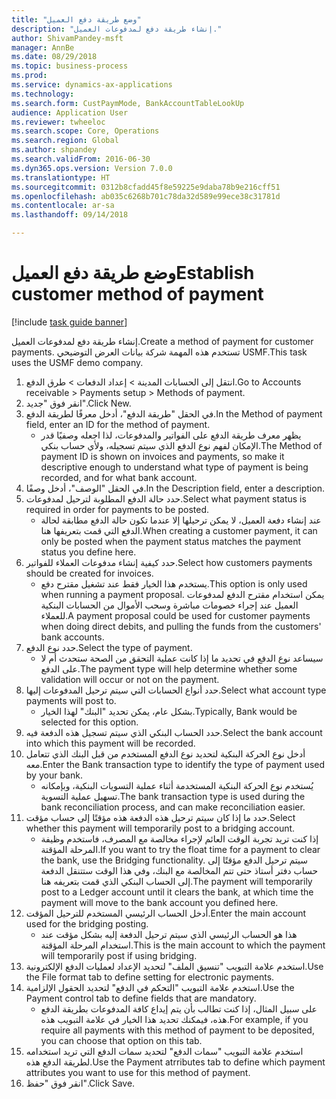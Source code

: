 ```yaml
--- 
title: "‏‫وضع طريقة دفع العميل‬"
description: "إنشاء طريقة دفع لمدفوعات العميل."
author: ShivamPandey-msft
manager: AnnBe
ms.date: 08/29/2018
ms.topic: business-process
ms.prod: 
ms.service: dynamics-ax-applications
ms.technology: 
ms.search.form: CustPaymMode, BankAccountTableLookUp
audience: Application User
ms.reviewer: twheeloc
ms.search.scope: Core, Operations
ms.search.region: Global
ms.author: shpandey
ms.search.validFrom: 2016-06-30
ms.dyn365.ops.version: Version 7.0.0
ms.translationtype: HT
ms.sourcegitcommit: 0312b8cfadd45f8e59225e9daba78b9e216cff51
ms.openlocfilehash: ab035c6268b701c78da32d589e99ece38c31781d
ms.contentlocale: ar-sa
ms.lasthandoff: 09/14/2018

---
```

# <a name="establish-customer-method-of-payment"></a><span data-ttu-id="b32be-103">‏‫وضع طريقة دفع العميل‬</span><span class="sxs-lookup"><span data-stu-id="b32be-103">Establish customer method of payment</span></span>

[!include [task guide banner](../../includes/task-guide-banner.md)]

<span data-ttu-id="b32be-104">إنشاء طريقة دفع لمدفوعات العميل.</span><span class="sxs-lookup"><span data-stu-id="b32be-104">Create a method of payment for customer payments.</span></span> <span data-ttu-id="b32be-105">تستخدم هذه المهمة شركة بيانات العرض التوضيحي USMF.</span><span class="sxs-lookup"><span data-stu-id="b32be-105">This task uses the USMF demo company.</span></span>

1. <span data-ttu-id="b32be-106">انتقل إلى الحسابات المدينة > إعداد الدفعات > طرق الدفع.</span><span class="sxs-lookup"><span data-stu-id="b32be-106">Go to Accounts receivable > Payments setup > Methods of payment.</span></span>
2. <span data-ttu-id="b32be-107">انقر فوق "جديد".</span><span class="sxs-lookup"><span data-stu-id="b32be-107">Click New.</span></span>
3. <span data-ttu-id="b32be-108">في الحقل "طريقة الدفع"، أدخل معرفًا لطريقة الدفع.</span><span class="sxs-lookup"><span data-stu-id="b32be-108">In the Method of payment field, enter an ID for the method of payment.</span></span>
    * <span data-ttu-id="b32be-109">يظهر معرف طريقة الدفع على الفواتير والمدفوعات، لذا اجعله وصفيًا قدر الإمكان لفهم نوع الدفع الذي سيتم تسجيله، ولأي حساب بنكي.</span><span class="sxs-lookup"><span data-stu-id="b32be-109">The Method of payment ID is shown on invoices and payments, so make it descriptive enough to understand what type of payment is being recorded, and for what bank account.</span></span>  
4. <span data-ttu-id="b32be-110">في الحقل "الوصف"، أدخل وصفًا.</span><span class="sxs-lookup"><span data-stu-id="b32be-110">In the Description field, enter a description.</span></span>
5. <span data-ttu-id="b32be-111">حدد حالة الدفع المطلوبة لترحيل لمدفوعات.</span><span class="sxs-lookup"><span data-stu-id="b32be-111">Select what payment status is required in order for payments to be posted.</span></span>
    * <span data-ttu-id="b32be-112">عند إنشاء دفعة العميل، لا يمكن ترحيلها إلا عندما تكون حالة الدفع مطابقة لحالة الدفع التي قمت بتعريفها هنا.</span><span class="sxs-lookup"><span data-stu-id="b32be-112">When creating a customer payment, it can only be posted when the payment status matches the payment status you define here.</span></span>  
6. <span data-ttu-id="b32be-113">حدد كيفية إنشاء مدفوعات العملاء للفواتير.</span><span class="sxs-lookup"><span data-stu-id="b32be-113">Select how customers payments should be created for invoices.</span></span>
    * <span data-ttu-id="b32be-114">يستخدم هذا الخيار فقط عند تشغيل مقترح دفع.</span><span class="sxs-lookup"><span data-stu-id="b32be-114">This option is only used when running a payment proposal.</span></span> <span data-ttu-id="b32be-115">يمكن استخدام مقترح الدفع لمدفوعات العميل عند إجراء خصومات مباشرة وسحب الأموال من الحسابات البنكية للعملاء.</span><span class="sxs-lookup"><span data-stu-id="b32be-115">A payment proposal could be used for customer payments when doing direct debits, and pulling the funds from the customers' bank accounts.</span></span>  
7. <span data-ttu-id="b32be-116">حدد نوع الدفع.</span><span class="sxs-lookup"><span data-stu-id="b32be-116">Select the type of payment.</span></span>
    * <span data-ttu-id="b32be-117">سيساعد نوع الدفع في تحديد ما إذا كانت عملية التحقق من الصحة ستحدث أم لا على الدفع.</span><span class="sxs-lookup"><span data-stu-id="b32be-117">The payment type will help determine whether some validation will occur or not on the payment.</span></span>  
8. <span data-ttu-id="b32be-118">حدد أنواع الحسابات التي سيتم ترحيل المدفوعات إليها.</span><span class="sxs-lookup"><span data-stu-id="b32be-118">Select what account type payments will post to.</span></span>
    * <span data-ttu-id="b32be-119">بشكل عام، يمكن تحديد "البنك" لهذا الخيار.</span><span class="sxs-lookup"><span data-stu-id="b32be-119">Typically, Bank would be selected for this option.</span></span>  
9. <span data-ttu-id="b32be-120">حدد الحساب البنكي الذي سيتم تسجيل هذه الدفعة فيه.</span><span class="sxs-lookup"><span data-stu-id="b32be-120">Select the bank account into which this payment will be recorded.</span></span>
10. <span data-ttu-id="b32be-121">أدخل نوع الحركة البنكية لتحديد نوع الدفع المستخدم من قبل البنك الذي تتعامل معه.</span><span class="sxs-lookup"><span data-stu-id="b32be-121">Enter the Bank transaction type to identify the type of payment used by your bank.</span></span>
    * <span data-ttu-id="b32be-122">يُستخدم نوع الحركة البنكية المستخدمة أثناء عملية التسويات البنكية، وبإمكانه تسهيل عملية التسوية.</span><span class="sxs-lookup"><span data-stu-id="b32be-122">The bank transaction type is used during the bank reconciliation process, and can make reconciliation easier.</span></span>  
11. <span data-ttu-id="b32be-123">حدد ما إذا كان سيتم ترحيل هذه الدفعة هذه مؤقتًا إلى حساب مؤقت.</span><span class="sxs-lookup"><span data-stu-id="b32be-123">Select whether this payment will temporarily post to a bridging account.</span></span>
    * <span data-ttu-id="b32be-124">إذا كنت تريد تجربة الوقت العائم لإجراء مخالصة مع المصرف، فاستخدم وظيفة المرحلة المؤقتة.</span><span class="sxs-lookup"><span data-stu-id="b32be-124">If you want to try the float time for a payment to clear the bank, use the Bridging functionality.</span></span> <span data-ttu-id="b32be-125">سيتم ترحيل الدفع مؤقتًا إلى حساب دفتر أستاذ حتى تتم المخالصة مع البنك، وفي هذا الوقت ستتنقل الدفعة إلى الحساب البنكي الذي قمت بتعريفه هنا.</span><span class="sxs-lookup"><span data-stu-id="b32be-125">The payment will temporarily post to a Ledger account until it clears the bank, at which time the payment will move to the bank account you defined here.</span></span>  
12. <span data-ttu-id="b32be-126">أدخل الحساب الرئيسي المستخدم للترحيل المؤقت.</span><span class="sxs-lookup"><span data-stu-id="b32be-126">Enter the main account used for the bridging posting.</span></span>
    * <span data-ttu-id="b32be-127">هذا هو الحساب الرئيسي الذي سيتم ترحيل الدفعة إليه بشكل مؤقت عند استخدام المرحلة المؤقتة.</span><span class="sxs-lookup"><span data-stu-id="b32be-127">This is the main account to which the payment will temporarily post if using bridging.</span></span>  
13. <span data-ttu-id="b32be-128">استخدم علامة التبويب "تنسيق الملف" لتحديد الإعداد لعمليات الدفع الإلكترونية.</span><span class="sxs-lookup"><span data-stu-id="b32be-128">Use the File format tab to define setting for electronic payments.</span></span>
14. <span data-ttu-id="b32be-129">استخدم علامة التبويب "التحكم في الدفع" لتحديد الحقول الإلزامية.</span><span class="sxs-lookup"><span data-stu-id="b32be-129">Use the Payment control tab to define fields that are mandatory.</span></span>
    * <span data-ttu-id="b32be-130">على سبيل المثال، إذا كنت تطالب بأن يتم إيداع كافة المدفوعات بطريقة الدفع هذه، فيمكنك تحديد هذا الخيار في علامة التبويب هذه.</span><span class="sxs-lookup"><span data-stu-id="b32be-130">For example, if you require all payments with this method of payment to be deposited, you can choose that option on this tab.</span></span>  
15. <span data-ttu-id="b32be-131">استخدم علامة التبويب "سمات الدفع‬" لتحديد سمات الدفع التي تريد استخدامه لطريقة الدفع هذه.</span><span class="sxs-lookup"><span data-stu-id="b32be-131">Use the Payment atrributes tab to define which payment attributes you want to use for this method of payment.</span></span>
16. <span data-ttu-id="b32be-132">انقر فوق "حفظ".</span><span class="sxs-lookup"><span data-stu-id="b32be-132">Click Save.</span></span>


